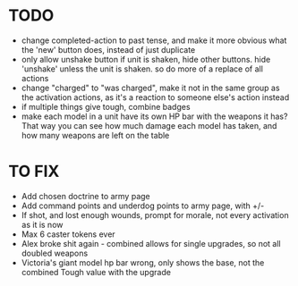 # TODO

- change completed-action to past tense, and make it more obvious what the 'new' button does, instead of just duplicate
- only allow unshake button if unit is shaken, hide other buttons. hide 'unshake' unless the unit is shaken. so do more of a replace of all actions
- change "charged" to "was charged", make it not in the same group as the activation actions, as it's a reaction to someone else's action instead
- if multiple things give tough, combine badges
- make each model in a unit have its own HP bar with the weapons it has? That way you can see how much damage each model has taken, and how many weapons are left on the table

# TO FIX

- Add chosen doctrine to army page
- Add command points and underdog points to army page, with +/-
- If shot, and lost enough wounds, prompt for morale, not every activation as it is now
- Max 6 caster tokens ever
- Alex broke shit again - combined allows for single upgrades, so not all doubled weapons
- Victoria's giant model hp bar wrong, only shows the base, not the combined Tough value with the upgrade

